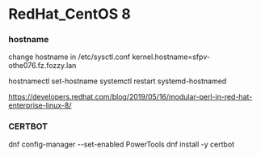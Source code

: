 RedHat_CentOS 8
========

### hostname
change hostname in /etc/sysctl.conf
kernel.hostname=sfpv-othe076.fz.fozzy.lan

hostnamectl set-hostname 
systemctl restart systemd-hostnamed


https://developers.redhat.com/blog/2019/05/16/modular-perl-in-red-hat-enterprise-linux-8/

### CERTBOT
dnf config-manager --set-enabled PowerTools
dnf install -y certbot